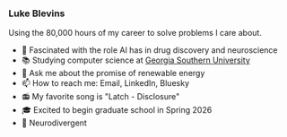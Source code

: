 ### Luke Blevins

Using the 80,000 hours of my career to solve problems I care about.

- 🌱 Fascinated with the role AI has in drug discovery and neuroscience
- 📚 Studying computer science at [Georgia Southern University](https://cec.georgiasouthern.edu/cs/degrees/computer-science-bs/)
- 💬 Ask me about the promise of renewable energy
- 📫 How to reach me: Email, LinkedIn, Bluesky
- 📻 My favorite song is "Latch - Disclosure"
- 🎓 Excited to begin graduate school in Spring 2026
- 🧠 Neurodivergent 
